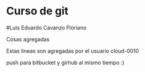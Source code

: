 # Curso de git

#Luis Eduardo Cavanzo Floriano

Cosas agregadas

Estas lineas son agregadas por el usuario cloud-0010

push para bitbucket y girhub al mismo tiempo :)
